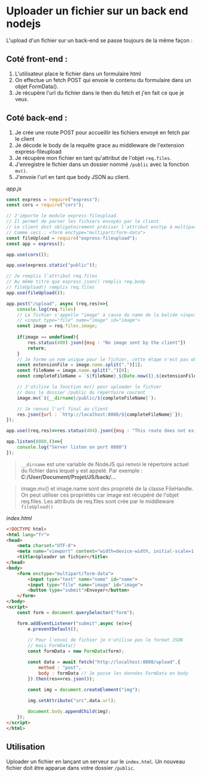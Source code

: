 # Uploader un fichier sur un back end nodejs
L'upload d'un fichier sur un back-end se passe toujours de la même façon :

## Coté front-end :
1. L'utilisateur place le fichier dans un formulaire html
2. On effectue un fetch POST qui envoie le contenu du formulaire dans un objet FormData().
3. Je récupère l'url du fichier dans le then du fetch et j'en fait ce que je veux.

## Coté back-end :
1. Je crée une route POST pour accueillir les fichiers envoyé en fetch par le client
2. Je décode le body de la requête grace au middleware de l'extension express-fileupload
3. Je récupère mon fichier en tant qu'attribut de l'objet `req.files`.
4. J'enregistre le fichier dans un dossier nommé `/public` avec la fonction `mv()`.
5. J'envoie l'url en tant que body JSON au client.

*app.js*
```js
const express = require("express");
const cors = require("cors");

// J'importe le module express-fileupload.
// Il permet de parser les fichiers envoyés par le client.
// Le client doit obligatoirement préciser l'attribut enctyp à multipart/form-data
// Comme ceci : <form enctype="multipart/form-data">
const fileUpload = require("express-fileupload");
const app = express();

app.use(cors());

app.use(express.static("public"));

// Je remplis l'attribut req.files
// Au même titre que express.json() remplis req.body
// fileUpload() remplis req.files
app.use(fileUpload());

app.post("/upload", async (req,res)=>{
    console.log(req.files)
    // Le fichier s'appelle "image" à cause du name de la balide <input>
    // <input type="file" name="image" id="image">
    const image = req.files.image;  
    
    if(image == undefined){
        res.status(400).json({msg : "No image sent by the client"})
        return;
    }
    // Je forme un nom unique pour le fichier, cette étape n'est pas obligatoire.
    const extensionFile = image.name.split(".")[1];
    const fileName = image.name.split(".")[0];
    const completeFileName = `${fileName}_${Date.now()}.${extensionFile}`;

    // J'utilise la fonction mv() pour uploader le fichier
    // dans le dossier /public du répértoire courant
    image.mv(`${__dirname}/public/${completeFileName}`);

    // Je renvoi l'url final au client
    res.json({url : `http://localhost:8080/${completeFileName}`});
});

app.use((req,res)=>res.status(404).json({msg : "This route does not exists"}))

app.listen(8080,()=>{
    console.log("Server listen on port 8080")
});
```
> `__dirname` est une variable de NodeJS qui renvoi le répertoire actuel du fichier dans lequel y est appelé. Par exemple : **C:/User/Document/Projet/JS/back/...**

> image.mv() et image.name sont des propriété de la classe FileHandle. On peut utiliser ces propriétés car image est récupéré de l'objet req.files.
> Les attributs de req.files sont crée par le middleware `fileUpload()`

*index.html*
```html
<!DOCTYPE html>
<html lang="fr">
<head>
    <meta charset="UTF-8">
    <meta name="viewport" content="width=device-width, initial-scale=1.0">
    <title>Uploader un fichier</title>
</head>
<body>
    <form enctype="multipart/form-data">
        <input type="text" name="name" id="name">
        <input type="file" name="image" id="image">
        <button type="submit">Envoyer</button>
    </form>
</body>
<script>
    const form = document.querySelector("form");

    form.addEventListener("submit",async (e)=>{
        e.preventDefault();
        
        // Pour l'envoi de fichier je n'utilise pas le format JSON 
        // mais FormData()
        const formData = new FormData(form);

        const data = await fetch("http://localhost:8080/upload",{
            method : "post",
            body : formData // Je passe les données FormData en body
        }).then(res=>res.json());

        const img = document.createElement("img");
        
        img.setAttribute("src",data.url);

        document.body.appendChild(img);
    });
</script>
</html>
```

## Utilisation
Uploader un fichier en lançant un serveur sur le `index.html`.
Un nouveau fichier doit être apparue dans votre dossier `/public`.